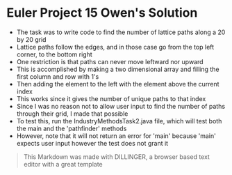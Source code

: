 # Euler Project 15 Owen's Solution
- The task was to write code to find the number of lattice paths along a 20 by 20 grid
- Lattice paths follow the edges, and in those case go from the top left corner, to the bottom right
- One restriction is that paths can never move leftward nor upward
- This is accomplished by making a two dimensional array and filling the first column and row with 1's
- Then adding the element to the left with the element above the current index
- This works since it gives the number of unique paths to that index
- Since I was no reason not to allow user input to find the number of paths through their grid, I made that possible
- To test this, run the IndustryMethodsTask2.java file, which will test both the main and the 'pathfinder' methods
- However, note that it will not return an error for 'main' because 'main' expects user input however the test does not grant it
>This Markdown was made with DILLINGER, a browser based text editor with a great template
